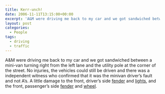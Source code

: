 ```yaml
---
title: Kerr-unch!
date: 2006-11-11T13:15:00+00:00
excerpt: 'A&M were driving me back to my car and we got sandwiched between a mini-van turning right from the left lane and'
layout: post
categories:
  - People
tags:
  - driving
  - traffic
---
```


A&M were driving me back to my car and we got sandwiched between a mini-van turning right from the left lane and the utility pole at the corner of the street. No injuries, the vehicles could still be driven and there was a independent witness who confirmed that it was the minivan driver&#8217;s fault and not A&#8217;s. A little damage to the front, driver&#8217;s side <a href="https://cdn.craigmcn.ca/img/front-driver-2.jpg?x-request=xhr" data-fslightbox="lightbox">fender</a> and <a href="https://cdn.craigmcn.ca/img/front-driver-1.jpg" data-fslightbox="lightbox">lights</a>, and the front, passenger&#8217;s side <a href="https://cdn.craigmcn.ca/img/front-passenger-1.jpg?x-request=xhr" data-fslightbox="lightbox">fender</a> and <a href="https://cdn.craigmcn.ca/img/front-passenger-2.jpg?x-request=xhr" data-fslightbox="lightbox">wheel</a>.
